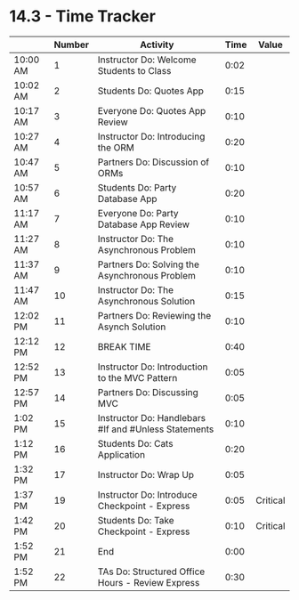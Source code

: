 # 14.3 - Time Tracker

|          | Number | Activity                                             | Time | Value    |
| -------- | ------ | ---------------------------------------------------- | ---- | -------- |
| 10:00 AM | 1      | Instructor Do: Welcome Students to Class             | 0:02 |          |
| 10:02 AM | 2      | Students Do: Quotes App                              | 0:15 |          |
| 10:17 AM | 3      | Everyone Do: Quotes App Review                       | 0:10 |          |
| 10:27 AM | 4      | Instructor Do: Introducing the ORM                   | 0:20 |          |
| 10:47 AM | 5      | Partners Do: Discussion of ORMs                      | 0:10 |          |
| 10:57 AM | 6      | Students Do: Party Database App                      | 0:20 |          |
| 11:17 AM | 7      | Everyone Do: Party Database App Review               | 0:10 |          |
| 11:27 AM | 8      | Instructor Do: The Asynchronous Problem              | 0:10 |          |
| 11:37 AM | 9      | Partners Do: Solving the Asynchronous Problem        | 0:10 |          |
| 11:47 AM | 10     | Instructor Do: The Asynchronous Solution             | 0:15 |          |
| 12:02 PM | 11     | Partners Do: Reviewing the Asynch Solution           | 0:10 |          |
| 12:12 PM | 12     | BREAK TIME                                           | 0:40 |          |
| 12:52 PM | 13     | Instructor Do: Introduction to the MVC Pattern       | 0:05 |          |
| 12:57 PM | 14     | Partners Do: Discussing MVC                          | 0:05 |          |
| 1:02 PM  | 15     | Instructor Do: Handlebars #If and #Unless Statements | 0:10 |          |
| 1:12 PM  | 16     | Students Do: Cats Application                        | 0:20 |          |
| 1:32 PM  | 17     | Instructor Do: Wrap Up                               | 0:05 |          |
| 1:37 PM  | 19     | Instructor Do: Introduce Checkpoint - Express        | 0:05 | Critical |
| 1:42 PM  | 20     | Students Do: Take Checkpoint - Express               | 0:10 | Critical |
| 1:52 PM  | 21     | End                                                  | 0:00 |          |
| 1:52 PM  | 22     | TAs Do: Structured Office Hours - Review Express     | 0:30 |          |
